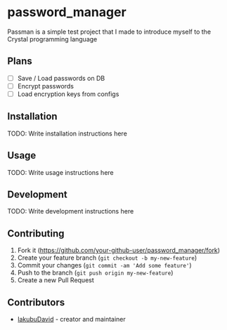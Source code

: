 # password_manager

Passman is a simple test project that I made to introduce myself to the Crystal programming language

## Plans

- [ ] Save / Load passwords on DB
- [ ] Encrypt passwords
- [ ] Load encryption keys from configs

## Installation

TODO: Write installation instructions here

## Usage

TODO: Write usage instructions here

## Development

TODO: Write development instructions here

## Contributing

1. Fork it (<https://github.com/your-github-user/password_manager/fork>)
2. Create your feature branch (`git checkout -b my-new-feature`)
3. Commit your changes (`git commit -am 'Add some feature'`)
4. Push to the branch (`git push origin my-new-feature`)
5. Create a new Pull Request

## Contributors

- [lakubuDavid](https://github.com/lakubudavid) - creator and maintainer
